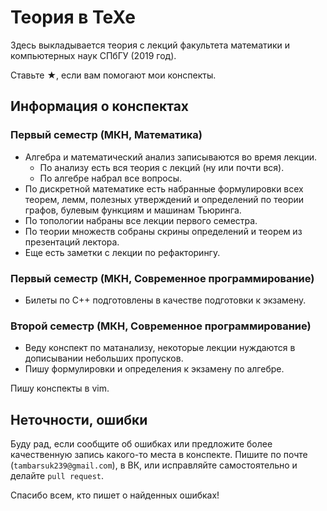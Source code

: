 # Теория в TeXe
Здесь выкладывается теория с лекций факультета математики и компьютерных наук СПбГУ (2019 год).

Ставьте <bold style='font-size=16pt'>★</bold>,  если вам помогают мои конспекты.
## Информация о конспектах
### Первый семестр (МКН, Математика)
* Алгебра и математический анализ записываются во время лекции. 
  - По анализу есть вся теория с лекций (ну или почти вся).
  - По алгебре набрал все вопросы.
* По дискретной математике есть набранные формулировки всех теорем, лемм, полезных утверждений и определений по теории графов, булевым функциям и машинам Тьюринга.
* По топологии набраны все лекции первого семестра.
* По теории множеств собраны скрины определений и теорем из презентаций лектора.
* Еще есть заметки с лекции по рефакторингу.

### Первый семестр (МКН, Современное программирование)
* Билеты по С++ подготовлены в качестве подготовки к экзамену.

### Второй семестр (МКН, Современное программирование)
* Веду конспект по матанализу, некоторые лекции нуждаются в дописывании небольших пропусков.
* Пишу формулировки и определения к экзамену по алгебре.

Пишу конспекты в vim.

## Неточности, ошибки
Буду рад, если сообщите об ошибках или предложите более качественную запись какого-то места в конспекте.
Пишите по почте (`tambarsuk239@gmail.com`), в ВК, или исправляйте самостоятельно и делайте `pull request`.

Спасибо всем, кто пишет о найденных ошибках!

